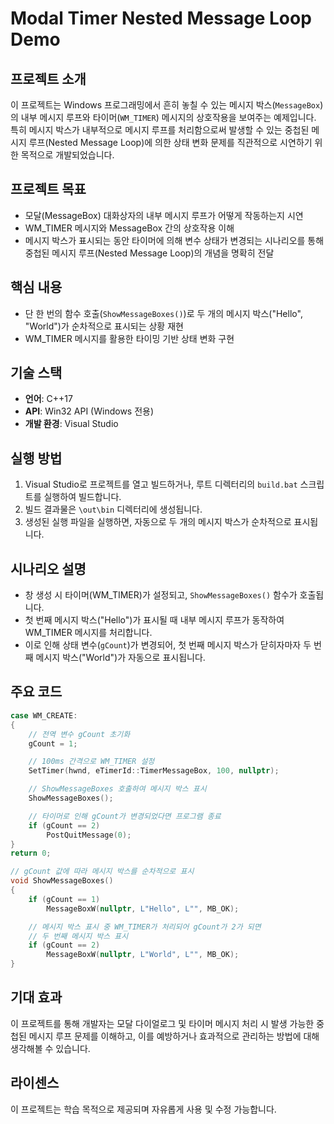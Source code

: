 # Modal Timer Nested Message Loop Demo

## 프로젝트 소개

이 프로젝트는 Windows 프로그래밍에서 흔히 놓칠 수 있는 메시지 박스(`MessageBox`)의 내부 메시지 루프와 타이머(`WM_TIMER`) 메시지의 상호작용을 보여주는 예제입니다. 특히 메시지 박스가 내부적으로 메시지 루프를 처리함으로써 발생할 수 있는 중첩된 메시지 루프(Nested Message Loop)에 의한 상태 변화 문제를 직관적으로 시연하기 위한 목적으로 개발되었습니다.

## 프로젝트 목표

- 모달(MessageBox) 대화상자의 내부 메시지 루프가 어떻게 작동하는지 시연
- WM_TIMER 메시지와 MessageBox 간의 상호작용 이해
- 메시지 박스가 표시되는 동안 타이머에 의해 변수 상태가 변경되는 시나리오를 통해 중첩된 메시지 루프(Nested Message Loop)의 개념을 명확히 전달

## 핵심 내용

- 단 한 번의 함수 호출(`ShowMessageBoxes()`)로 두 개의 메시지 박스("Hello", "World")가 순차적으로 표시되는 상황 재현
- WM_TIMER 메시지를 활용한 타이밍 기반 상태 변화 구현

## 기술 스택

- **언어**: C++17
- **API**: Win32 API (Windows 전용)
- **개발 환경**: Visual Studio

## 실행 방법

1. Visual Studio로 프로젝트를 열고 빌드하거나, 루트 디렉터리의 `build.bat` 스크립트를 실행하여 빌드합니다.
2. 빌드 결과물은 `\out\bin` 디렉터리에 생성됩니다.
3. 생성된 실행 파일을 실행하면, 자동으로 두 개의 메시지 박스가 순차적으로 표시됩니다.

## 시나리오 설명

- 창 생성 시 타이머(WM_TIMER)가 설정되고, `ShowMessageBoxes()` 함수가 호출됩니다.
- 첫 번째 메시지 박스("Hello")가 표시될 때 내부 메시지 루프가 동작하여 WM_TIMER 메시지를 처리합니다.
- 이로 인해 상태 변수(`gCount`)가 변경되어, 첫 번째 메시지 박스가 닫히자마자 두 번째 메시지 박스("World")가 자동으로 표시됩니다.

## 주요 코드

```cpp
case WM_CREATE:
{
	// 전역 변수 gCount 초기화
	gCount = 1;

	// 100ms 간격으로 WM_TIMER 설정
	SetTimer(hwnd, eTimerId::TimerMessageBox, 100, nullptr);

	// ShowMessageBoxes 호출하여 메시지 박스 표시
	ShowMessageBoxes();

	// 타이머로 인해 gCount가 변경되었다면 프로그램 종료
	if (gCount == 2)
		PostQuitMessage(0);
}
return 0;

// gCount 값에 따라 메시지 박스를 순차적으로 표시
void ShowMessageBoxes()
{
	if (gCount == 1) 
		MessageBoxW(nullptr, L"Hello", L"", MB_OK);

	// 메시지 박스 표시 중 WM_TIMER가 처리되어 gCount가 2가 되면
	// 두 번째 메시지 박스 표시
	if (gCount == 2) 
		MessageBoxW(nullptr, L"World", L"", MB_OK);
}
```

## 기대 효과

이 프로젝트를 통해 개발자는 모달 다이얼로그 및 타이머 메시지 처리 시 발생 가능한 중첩된 메시지 루프 문제를 이해하고, 이를 예방하거나 효과적으로 관리하는 방법에 대해 생각해볼 수 있습니다.

## 라이센스

이 프로젝트는 학습 목적으로 제공되며 자유롭게 사용 및 수정 가능합니다.

